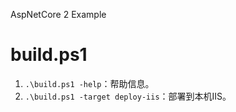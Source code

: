 AspNetCore 2 Example

# build.ps1

1. `.\build.ps1 -help`：帮助信息。
1. `.\build.ps1 -target deploy-iis`：部署到本机IIS。